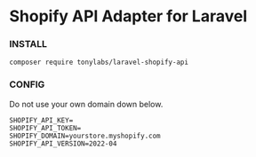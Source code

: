 # Shopify API Adapter for Laravel
 
### INSTALL
```shell
composer require tonylabs/laravel-shopify-api
```

### CONFIG
Do not use your own domain down below.
```shell
SHOPIFY_API_KEY=
SHOPIFY_API_TOKEN=
SHOPIFY_DOMAIN=yourstore.myshopify.com
SHOPIFY_API_VERSION=2022-04
```